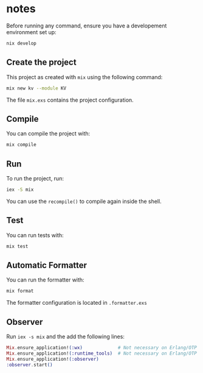 # notes

Before running any command, ensure you have a developement environment set up:
```bash
nix develop
```

## Create the project

This project as created with `mix` using the following command:

```bash
mix new kv --module KV
```

The file `mix.exs` contains the project configuration.

## Compile

You can compile the project with:
```bash
mix compile
```

## Run

To run the project, run:
```bash
iex -S mix
```

You can use the `recompile()` to compile again inside the shell.

## Test

You can run tests with:
```bash
mix test
```

## Automatic Formatter

You can run the formatter with:
```bash
mix format
```
The formatter configuration is located in `.formatter.exs`

## Observer

Run `iex -s mix` and the add the following lines:
```elixir
Mix.ensure_application!(:wx)             # Not necessary on Erlang/OTP 27+
Mix.ensure_application!(:runtime_tools)  # Not necessary on Erlang/OTP 27+
Mix.ensure_application!(:observer)
:observer.start()
```
